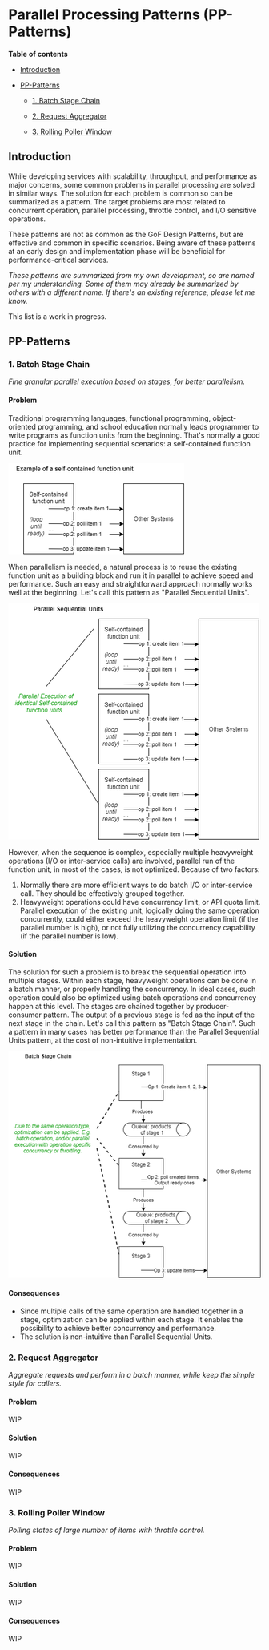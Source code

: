 # Parallel Processing Patterns (PP-Patterns)

**Table of contents**

- [Introduction](#introduction)

- [PP-Patterns](#pp-patterns)

  - [1. Batch Stage Chain](#1-batch-stage-chain)

  - [2. Request Aggregator](#2-request-aggregator)

  - [3. Rolling Poller Window](#3-rolling-poller-window)


## Introduction
While developing services with scalability, throughput, and performance as major concerns, 
some common problems in parallel processing are solved in similar ways. The solution for 
each problem is common so can be summarized as a pattern. The target problems are most related
to concurrent operation, parallel processing, throttle control, and I/O sensitive operations.

These patterns are not as common as the GoF Design Patterns, but are effective and common 
in specific scenarios. Being aware of these patterns at an early design and implementation phase will 
be beneficial for performance-critical services.

_These patterns are summarized from my own development, so are named per my understanding. 
Some of them may already be summarized by others with a different name. If there's an existing 
reference, please let me know._

This list is a work in progress.

## PP-Patterns

### 1. Batch Stage Chain

_Fine granular parallel execution based on stages, for better parallelism._

#### Problem
Traditional programming languages, functional programming, object-oriented programming, and school 
education normally leads programmer to write programs as function units from the beginning. 
That's normally a good practice for implementing sequential scenarios: a self-contained function unit. 

![self-contained unit](images/self-contained-unit.png?raw=true)

When parallelism is needed, a natural process is to reuse the existing function unit as a building block 
and run it in parallel to achieve speed and performance. Such an easy and straightforward approach normally 
works well at the beginning. Let's call this pattern as "Parallel Sequential Units".

![Parallel Sequential Units](images/parallel-sequential-units.png?raw=true)


However, when the sequence is complex, especially multiple heavyweight operations (I/O or inter-service calls)
are involved, parallel run of the function unit, in most of the cases, is not optimized. Because of two factors:
1. Normally there are more efficient ways to do batch I/O or inter-service call. They should be effectively 
grouped together.
2. Heavyweight operations could have concurrency limit, or API quota limit. Parallel execution of the existing
unit, logically doing the same operation concurrently, could either exceed the heavyweight operation limit (if 
the parallel number is high), or not fully utilizing the concurrency capability (if the parallel number is low).   

#### Solution
The solution for such a problem is to break the sequential operation into multiple stages. Within each stage, 
heavyweight operations can be done in a batch manner, or properly handling the concurrency. In ideal cases, such 
operation could also be optimized using batch operations and concurrency happen at this level. The stages 
are chained together by producer-consumer pattern. The output of a previous stage is fed as the input of the 
next stage in the chain. Let's call this pattern as "Batch Stage Chain". Such a pattern in many cases has better 
performance than the Parallel Sequential Units pattern, at the cost of non-intuitive implementation.

![Batch Stage Chain](images/batch-stage-chain.png?raw=true)

#### Consequences
* Since multiple calls of the same operation are handled together in a stage, optimization can be applied within 
each stage. It enables the possibility to achieve better concurrency and performance.
* The solution is non-intuitive than Parallel Sequential Units.  


### 2. Request Aggregator
_Aggregate requests and perform in a batch manner, while keep the simple style for callers._

#### Problem
WIP

#### Solution
WIP

#### Consequences
WIP

### 3. Rolling Poller Window
_Polling states of large number of items with throttle control._

#### Problem
WIP

#### Solution
WIP

#### Consequences
WIP

